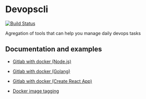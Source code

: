 # Devopscli

[![Build Status](https://travis-ci.org/inloop/devopscli.svg?branch=master)](https://travis-ci.org/inloop/devopscli)

Agregation of tools that can help you manage daily devops tasks

## Documentation and examples

- [Gitlab with docker (Node.js)](docs/gitlab/docker-nodejs.md)
- [Gitlab with docker (Golang)](docs/gitlab/docker-golang.md)
- [Gitlab with docker (Create React App)](docs/gitlab/docker-cra.md)

- [Docker image tagging](docs/docker-image-tagging.md)

